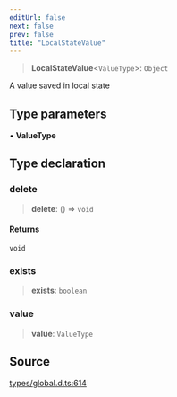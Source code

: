 ```yaml
---
editUrl: false
next: false
prev: false
title: "LocalStateValue"
---
```


> **LocalStateValue**\<`ValueType`\>: `Object`

A value saved in local state

## Type parameters

• **ValueType**

## Type declaration

### delete

> **delete**: () => `void`

#### Returns

`void`

### exists

> **exists**: `boolean`

### value

> **value**: `ValueType`

## Source

[types/global.d.ts:614](https://github.com/algorandfoundation/tealscript/blob/18ba30a9/types/global.d.ts#L614)
